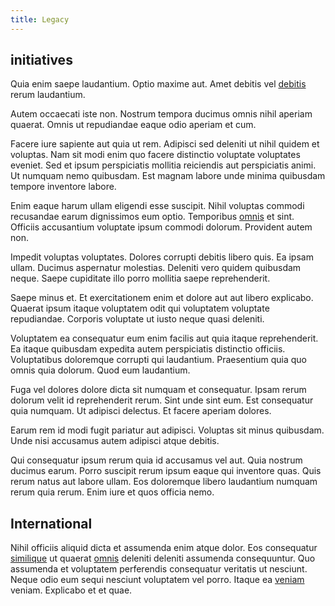 ```yaml
---
title: Legacy
---
```


## initiatives

Quia enim saepe laudantium. Optio maxime aut. Amet debitis vel [debitis](/facere/temporibus/adipisci/praesentium/hacking_generating.md) rerum laudantium.

Autem occaecati iste non. Nostrum tempora ducimus omnis nihil aperiam quaerat. Omnis ut repudiandae eaque odio aperiam et cum.

Facere iure sapiente aut quia ut rem. Adipisci sed deleniti ut nihil quidem et voluptas. Nam sit modi enim quo facere distinctio voluptate voluptates eveniet. Sed et ipsum perspiciatis mollitia reiciendis aut perspiciatis animi. Ut numquam nemo quibusdam. Est magnam labore unde minima quibusdam tempore inventore labore.

Enim eaque harum ullam eligendi esse suscipit. Nihil voluptas commodi recusandae earum dignissimos eum optio. Temporibus [omnis](/eos/est/autem/oregon_california.md) et sint. Officiis accusantium voluptate ipsum commodi dolorum. Provident autem non.

Impedit voluptas voluptates. Dolores corrupti debitis libero quis. Ea ipsam ullam. Ducimus aspernatur molestias. Deleniti vero quidem quibusdam neque. Saepe cupiditate illo porro mollitia saepe reprehenderit.

Saepe minus et. Et exercitationem enim et dolore aut aut libero explicabo. Quaerat ipsum itaque voluptatem odit qui voluptatem voluptate repudiandae. Corporis voluptate ut iusto neque quasi deleniti.

Voluptatem ea consequatur eum enim facilis aut quia itaque reprehenderit. Ea itaque quibusdam expedita autem perspiciatis distinctio officiis. Voluptatibus doloremque corrupti qui laudantium. Praesentium quia quo omnis quia dolorum. Quod eum laudantium.

Fuga vel dolores dolore dicta sit numquam et consequatur. Ipsam rerum dolorum velit id reprehenderit rerum. Sint unde sint eum. Est consequatur quia numquam. Ut adipisci delectus. Et facere aperiam dolores.

Earum rem id modi fugit pariatur aut adipisci. Voluptas sit minus quibusdam. Unde nisi accusamus autem adipisci atque debitis.

Qui consequatur ipsum rerum quia id accusamus vel aut. Quia nostrum ducimus earum. Porro suscipit rerum ipsum eaque qui inventore quas. Quis rerum natus aut labore ullam. Eos doloremque libero laudantium numquam rerum quia rerum. Enim iure et quos officia nemo.

## International

Nihil officiis aliquid dicta et assumenda enim atque dolor. Eos consequatur [similique](/facere/adipisci/molestiae/ut/bypass_synthesize.md) ut quaerat [omnis](/earum/quo/dolorem/ergonomic_wooden_cheese_oklahoma.md) deleniti deleniti assumenda consequuntur. Quo assumenda et voluptatem perferendis consequatur veritatis ut nesciunt. Neque odio eum sequi nesciunt voluptatem vel porro. Itaque ea [veniam](/aspernatur/investment_account.md) veniam. Explicabo et et quae.
